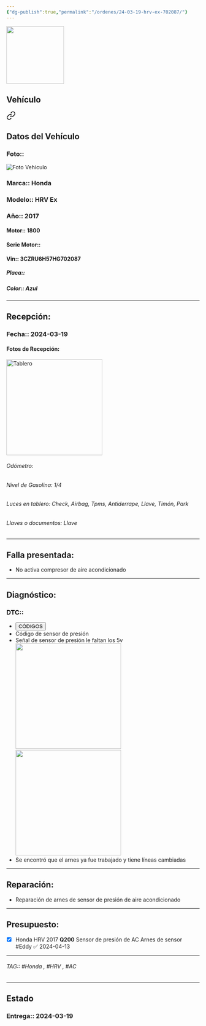 ```yaml
---
{"dg-publish":true,"permalink":"/ordenes/24-03-19-hrv-ex-702087/"}
---
```


<img src="https://lh3.googleusercontent.com/d/137fl3TIZ0-PU8b-Pt0bsjclwHub_u78G" width="150">

## Vehículo

<div class="transclusion internal-embed is-loaded"><a class="markdown-embed-link" href="/vehiculos/honda/hrv-ex-702087/#datos-del-vehiculo" aria-label="Open link"><svg xmlns="http://www.w3.org/2000/svg" width="24" height="24" viewBox="0 0 24 24" fill="none" stroke="currentColor" stroke-width="2" stroke-linecap="round" stroke-linejoin="round" class="svg-icon lucide-link"><path d="M10 13a5 5 0 0 0 7.54.54l3-3a5 5 0 0 0-7.07-7.07l-1.72 1.71"></path><path d="M14 11a5 5 0 0 0-7.54-.54l-3 3a5 5 0 0 0 7.07 7.07l1.71-1.71"></path></svg></a><div class="markdown-embed">



## Datos del Vehículo 
### Foto:: 
<img src="https://lh3.googleusercontent.com/d/1JFOSHbyIsn80Tu3aBf5N8ZgYfuVxyoYj" Alt="Foto Vehiculo">

### Marca:: Honda
### Modelo:: HRV Ex
### Año:: 2017
#### Motor:: 1800
#### Serie Motor:: 
#### Vin:: 3CZRU6H57HG702087
##### Placa:: 
##### Color:: Azul
---


</div></div>


## Recepción:
### Fecha:: 2024-03-19
#### Fotos de Recepción: 
<img src="https://lh3.googleusercontent.com/d/1JGc-4Br6z7mrSMpwyt_qiQChvmx2W3ea" width="250" Alt="Tablero">

###### Odómetro: 
###### Nivel de Gasolina: 1/4
###### Luces en tablero: Check, Airbag, Tpms, Antiderrape, Llave, Timón, Park
###### Llaves o documentos: Llave

---

## Falla presentada:
- No activa compresor de aire acondicionado 


---

## Diagnóstico:
### DTC:: 

- <a href="http"><button class="btn success">CÓDIGOS</button></a>
- Código de sensor de presión 
- Señal de sensor de presión le faltan los 5v
	<img src="https://lh3.googleusercontent.com/d/1JH6Iud-wMxDkMC-zMPW2ZVm9uZMEf24z" width="275">
	<img src="https://lh3.googleusercontent.com/d/1JI6iRUjHogxjcENhP4ZarD-l0JjHaTQa" width="275">
- Se encontró que el arnes ya fue trabajado y tiene líneas cambiadas 

---
## Reparación:
- Reparación de arnes de sensor de presión de aire acondicionado 

---

## Presupuesto:

- [x] Honda HRV 2017 **Q200**
	Sensor de presión de AC
	Arnes de sensor
	#Eddy ✅ 2024-04-13

---

###### TAG:: #Honda , #HRV , #AC 

---

## Estado

### Entrega:: 2024-03-19


